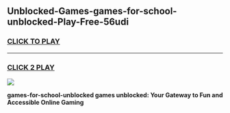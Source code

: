 
## Unblocked-Games-games-for-school-unblocked-Play-Free-56udi
<h3>
<a href="https://premium76.site?title=games-for-school-unblocked&ref=19M">CLICK TO PLAY</a></h3>
<hr>

<h3>
<a href="https://premium76.site?title=games-for-school-unblocked&ref=19M">CLICK 2 PLAY</a>
  
</h3>

<a href="https://premium76.site?title=games-for-school-unblocked&ref=19M"><img src="https://clearcache.store/games.png"></a>


**games-for-school-unblocked games unblocked: Your Gateway to Fun and Accessible Online Gaming**
